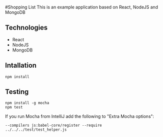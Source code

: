 #Shopping List
This is an example application based on React, NodeJS and MongoDB


## Technologies
* React
* NodeJS
* MongoDB

## Intallation
```console
npm install
```

## Testing
```console
npm install -g mocha
npm test
```

If you run Mocha from IntelliJ add the following to "Extra Mocha options":
```
--compilers js:babel-core/register --require ../../../test/test_helper.js
```